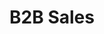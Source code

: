 ---
title: B2B Sales
description: Trends, modern tools and technologies for the development of b2b sales, as well as recommendations from expert practitioners on how to attract customers and manage long-term relationships with them.
---